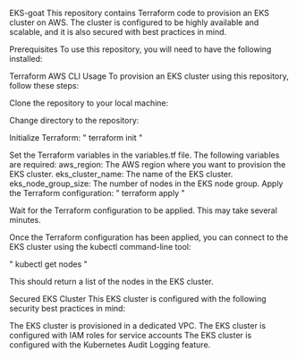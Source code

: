 EKS-goat
This repository contains Terraform code to provision an EKS cluster on AWS. The cluster is configured to be highly available and scalable, and it is also secured with best practices in mind.

Prerequisites
To use this repository, you will need to have the following installed:

Terraform
AWS CLI
Usage
To provision an EKS cluster using this repository, follow these steps:

Clone the repository to your local machine:

Change directory to the repository:

Initialize Terraform:
"
terraform init
"

Set the Terraform variables in the variables.tf file. The following variables are required:
aws_region: The AWS region where you want to provision the EKS cluster.
eks_cluster_name: The name of the EKS cluster.
eks_node_group_size: The number of nodes in the EKS node group.
Apply the Terraform configuration:
"
terraform apply
"

Wait for the Terraform configuration to be applied. This may take several minutes.

Once the Terraform configuration has been applied, you can connect to the EKS cluster using the kubectl command-line tool:

"
kubectl get nodes
"

This should return a list of the nodes in the EKS cluster.

Secured EKS Cluster
This EKS cluster is configured with the following security best practices in mind:

The EKS cluster is provisioned in a dedicated VPC.
The EKS cluster is configured with IAM roles for service accounts 
The EKS cluster is configured with the Kubernetes Audit Logging feature.
